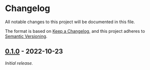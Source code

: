# Changelog

All notable changes to this project will be documented in this file.

The format is based on [Keep a Changelog](https://keepachangelog.com/en/1.0.0/),
and this project adheres to [Semantic Versioning](https://semver.org/spec/v2.0.0.html).

## [0.1.0] - 2022-10-23

_Initial release._

[Unreleased]: https://github.com/keyboardio/kaleidoscope-focus.rs/commits/main
[0.1.0]: https://github.com/keyboardio/kaleidoscope-focus.rs/releases/tag/v0.1.0
